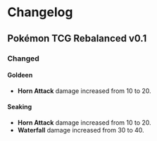 # Changelog

## Pokémon TCG Rebalanced v0.1

### Changed

#### Goldeen
- **Horn Attack** damage increased from 10 to 20.

#### Seaking
- **Horn Attack** damage increased from 10 to 20.
- **Waterfall** damage increased from 30 to 40.


